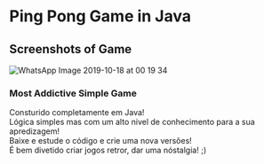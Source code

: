 # Ping Pong Game in Java

## Screenshots of Game
![WhatsApp Image 2019-10-18 at 00 19 34](https://user-images.githubusercontent.com/20127664/67064033-4129c180-f13f-11e9-9e3f-e2f2b1e7ea67.jpeg)

### Most Addictive Simple Game
Consturido completamente em Java! <br>
Lógica simples mas com um alto nivel de conhecimento para a sua apredizagem!<br>
Baixe e estude o código e crie uma nova versões! <br>
É bem divetido criar jogos retror, dar uma nóstalgia! ;)
